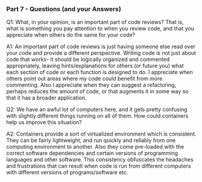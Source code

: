 ### Part 7 - Questions (and your Answers)

Q1: What, in your opinion, is an important part of code reviews? That is, what is
    something you pay attention to when you review code, and that you appreciate
    when others do the same for your code?

A1: An important part of code reviews is just having someone else read over your code 
    and provide a different perspective. Writing code is not just about code that works- 
    it should be logically organized and commented appropriately, leaving hints/explanations
    for others (or future you) what each section of code or each function is designed to do.
    I appreciate when others point out areas where my code could benefit from more commenting.
    Also I appreciate when they can suggest a refactoring, perhaps reduces the amount of code,
    or that augments it in some way so that it has a broader application.

Q2: We have an awful lot of computers here, and it gets pretty confusing with
    slightly different things running on all of them. How could containers help us
    improve this situation?

A2: Containers provide a sort of virtualized environment which is consistent. They can be fairly lightweight, and run quickly and reliably from one computing environment to another. Also they come pre-loaded with the correct software dependencies and certain versions of programming languages and other software. This consistency obfuscates the headaches and frustrations that can result when code is run from different computers with different versions of programs/software etc.